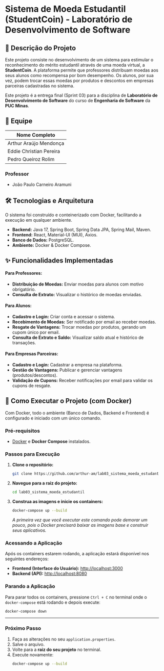 # Sistema de Moeda Estudantil (StudentCoin) - Laboratório de Desenvolvimento de Software

## 📝 Descrição do Projeto

Este projeto consiste no desenvolvimento de um sistema para estimular o reconhecimento do mérito estudantil através de uma moeda virtual, a **StudentCoin**. A plataforma permite que professores distribuam moedas aos seus alunos como recompensa por bom desempenho. Os alunos, por sua vez, podem trocar essas moedas por produtos e descontos em empresas parceiras cadastradas no sistema.

Este projeto é a entrega final (Sprint 03) para a disciplina de **Laboratório de Desenvolvimento de Software** do curso de **Engenharia de Software** da **PUC Minas**.

## 👥 Equipe

| Nome Completo           |
| ----------------------- |
| Arthur Araújo Mendonça  |
| Eddie Christian Pereira |
| Pedro Queiroz Rolim     |

### Professor
- João Paulo Carneiro Aramuni

## 🛠️ Tecnologias e Arquitetura

O sistema foi construído e conteinerizado com Docker, facilitando a execução em qualquer ambiente.

-   **Backend:** Java 17, Spring Boot, Spring Data JPA, Spring Mail, Maven.
-   **Frontend:** React, Material-UI (MUI), Axios.
-   **Banco de Dados:** PostgreSQL.
-   **Ambiente:** Docker & Docker Compose.

## ✨ Funcionalidades Implementadas

#### Para Professores:
-   **Distribuição de Moedas:** Enviar moedas para alunos com motivo obrigatório.
-   **Consulta de Extrato:** Visualizar o histórico de moedas enviadas.

#### Para Alunos:
-   **Cadastro e Login:** Criar conta e acessar o sistema.
-   **Recebimento de Moedas:** Ser notificado por email ao receber moedas.
-   **Resgate de Vantagens:** Trocar moedas por produtos, gerando um cupom único por email.
-   **Consulta de Extrato e Saldo:** Visualizar saldo atual e histórico de transações.

#### Para Empresas Parceiras:
-   **Cadastro e Login:** Cadastrar a empresa na plataforma.
-   **Gestão de Vantagens:** Publicar e gerenciar vantagens (produtos/descontos).
-   **Validação de Cupons:** Receber notificações por email para validar os cupons de resgate.

## 🚀 Como Executar o Projeto (com Docker)

Com Docker, todo o ambiente (Banco de Dados, Backend e Frontend) é configurado e iniciado com um único comando.

### Pré-requisitos
-   [Docker](https://www.docker.com/products/docker-desktop/) e **Docker Compose** instalados.

### Passos para Execução

1.  **Clone o repositório:**
    ```bash
    git clone https://github.com/arthur-am/lab03_sistema_moeda_estudantil.git
    ```

2.  **Navegue para a raiz do projeto:**
    ```bash
    cd lab03_sistema_moeda_estudantil
    ```

3.  **Construa as imagens e inicie os containers:**
    ```bash
    docker-compose up --build
    ```
    *A primeira vez que você executar este comando pode demorar um pouco, pois o Docker precisará baixar as imagens base e construir seus aplicativos.*

### Acessando a Aplicação

Após os containers estarem rodando, a aplicação estará disponível nos seguintes endereços:

-   **Frontend (Interface do Usuário):** [http://localhost:3000](http://localhost:3000)
-   **Backend (API):** [http://localhost:8080](http://localhost:8080)

### Parando a Aplicação

Para parar todos os containers, pressione `Ctrl + C` no terminal onde o `docker-compose` está rodando e depois execute:
```bash
docker-compose down
```

---

### Próximo Passo

1.  Faça as alterações no seu `application.properties`.
2.  Salve o arquivo.
3.  Volte para a **raiz do seu projeto** no terminal.
4.  Execute novamente:
    ```bash
    docker-compose up --build
    ```